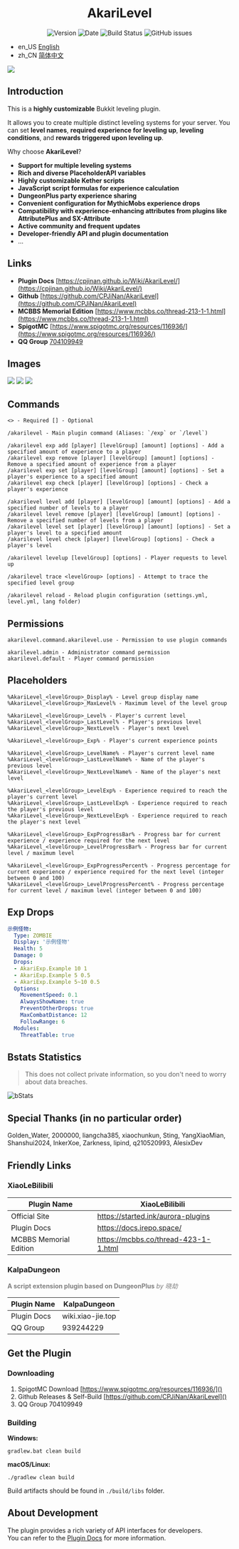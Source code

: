 <h1 align="center">
    AkariLevel
</h1>

<p align="center" class="shields">
    <img src="https://img.shields.io/badge/dynamic/json?label=Version&amp;query=$.tag_name&amp;url=https://api.github.com/repos/CPJiNan/AkariLevel/releases/latest" alt="Version"/>
    <img src="https://img.shields.io/badge/dynamic/json?label=Date&amp;query=$.created_at&amp;url=https://api.github.com/repos/TabooLib/TabooLib/releases/latest" alt="Date"/>
    <img src='https://img.shields.io/github/commit-activity/t/CPJiNan/AkariLevel' alt="Build Status">
    <img src="https://img.shields.io/github/issues/CPJiNan/AkariLevel.svg" alt="GitHub issues"/>
</p>

- en_US [English](./README.md)
- zh_CN [简体中文](./readme/README.zh_CN.md)

![](./img/AkariLevel-封面图.png)

## Introduction

This is a **highly customizable** Bukkit leveling plugin.

It allows you to create multiple distinct leveling systems for your server. You can set **level names**, **required
experience for leveling up**, **leveling conditions**, and **rewards triggered upon leveling up**.

Why choose **AkariLevel**?

* **Support for multiple leveling systems**
* **Rich and diverse PlaceholderAPI variables**
* **Highly customizable Kether scripts**
* **JavaScript script formulas for experience calculation**
* **DungeonPlus party experience sharing**
* **Convenient configuration for MythicMobs experience drops**
* **Compatibility with experience-enhancing attributes from plugins like AttributePlus and SX-Attribute**
* **Active community and frequent updates**
* **Developer-friendly API and plugin documentation**
* ...

## Links

- **Plugin Docs** [https://cpjinan.github.io/Wiki/AkariLevel/](https://cpjinan.github.io/Wiki/AkariLevel/)
- **Github** [https://github.com/CPJiNan/AkariLevel](https://github.com/CPJiNan/AkariLevel)
- **MCBBS Memorial Edition** [https://www.mcbbs.co/thread-213-1-1.html](https://www.mcbbs.co/thread-213-1-1.html)
- **SpigotMC** [https://www.spigotmc.org/resources/116936/](https://www.spigotmc.org/resources/116936/)
- **QQ Group** [704109949](https://qm.qq.com/q/ZIB5KElIMq)

## Images

![](./img/图片展示-1.png)
![](./img/图片展示-2.png)
![](https://s2.loli.net/2024/12/14/TavdtXzoYF5HpAN.png)

## Commands

```
<> - Required [] - Optional

/akarilevel - Main plugin command (Aliases: `/exp` or `/level`)

/akarilevel exp add [player] [levelGroup] [amount] [options] - Add a specified amount of experience to a player
/akarilevel exp remove [player] [levelGroup] [amount] [options] - Remove a specified amount of experience from a player
/akarilevel exp set [player] [levelGroup] [amount] [options] - Set a player's experience to a specified amount
/akarilevel exp check [player] [levelGroup] [options] - Check a player's experience

/akarilevel level add [player] [levelGroup] [amount] [options] - Add a specified number of levels to a player
/akarilevel level remove [player] [levelGroup] [amount] [options] - Remove a specified number of levels from a player
/akarilevel level set [player] [levelGroup] [amount] [options] - Set a player's level to a specified amount
/akarilevel level check [player] [levelGroup] [options] - Check a player's level

/akarilevel levelup [levelGroup] [options] - Player requests to level up

/akarilevel trace <levelGroup> [options] - Attempt to trace the specified level group

/akarilevel reload - Reload plugin configuration (settings.yml, level.yml, lang folder)
```

## Permissions

```
akarilevel.command.akarilevel.use - Permission to use plugin commands

akarilevel.admin - Administrator command permission
akarilevel.default - Player command permission
```

## Placeholders

```
%AkariLevel_<levelGroup>_Display% - Level group display name
%AkariLevel_<levelGroup>_MaxLevel% - Maximum level of the level group

%AkariLevel_<levelGroup>_Level% - Player's current level
%AkariLevel_<levelGroup>_LastLevel% - Player's previous level
%AkariLevel_<levelGroup>_NextLevel% - Player's next level

%AkariLevel_<levelGroup>_Exp% - Player's current experience points

%AkariLevel_<levelGroup>_LevelName% - Player's current level name
%AkariLevel_<levelGroup>_LastLevelName% - Name of the player's previous level
%AkariLevel_<levelGroup>_NextLevelName% - Name of the player's next level

%AkariLevel_<levelGroup>_LevelExp% - Experience required to reach the player's current level
%AkariLevel_<levelGroup>_LastLevelExp% - Experience required to reach the player's previous level
%AkariLevel_<levelGroup>_NextLevelExp% - Experience required to reach the player's next level

%AkariLevel_<levelGroup>_ExpProgressBar% - Progress bar for current experience / experience required for the next level
%AkariLevel_<levelGroup>_LevelProgressBar% - Progress bar for current level / maximum level

%AkariLevel_<levelGroup>_ExpProgressPercent% - Progress percentage for current experience / experience required for the next level (integer between 0 and 100)
%AkariLevel_<levelGroup>_LevelProgressPercent% - Progress percentage for current level / maximum level (integer between 0 and 100)
```

## Exp Drops

``` yaml
示例怪物:
  Type: ZOMBIE
  Display: '示例怪物'
  Health: 5
  Damage: 0
  Drops:
  - AkariExp.Example 10 1
  - AkariExp.Example 5 0.5
  - AkariExp.Example 5~10 0.5
  Options:
    MovementSpeed: 0.1
    AlwaysShowName: true
    PreventOtherDrops: true
    MaxCombatDistance: 12
    FollowRange: 6
  Modules:
    ThreatTable: true
```

## Bstats Statistics

> This does not collect private information, so you don't need to worry about data breaches.

![bStats](https://bstats.org/signatures/bukkit/CPJiNan.svg)

## Special Thanks (in no particular order)

Golden_Water, 2000000, liangcha385, xiaochunkun, Sting,
YangXiaoMian, Shanshui2024, InkerXoe, Zarkness, lipind,
q210520993, AlesixDev

## Friendly Links

### XiaoLeBilibili

| Plugin Name            | XiaoLeBilibili                       |
|------------------------|--------------------------------------|
| Official Site          | https://started.ink/aurora-plugins   |
| Plugin Docs            | https://docs.irepo.space/            |
| MCBBS Memorial Edition | https://mcbbs.co/thread-423-1-1.html |

### KalpaDungeon

**<font color=gray>A script extension plugin based on DungeonPlus</font>** _<font color=gray>by 晓劫</font>_

| Plugin Name | KalpaDungeon      |
|-------------|-------------------|
| Plugin Docs | wiki.xiao-jie.top |
| QQ Group    | 939244229         |

## Get the Plugin

### Downloading

1. SpigotMC Download [https://www.spigotmc.org/resources/116936/]()
2. Github Releases & Self-Build [https://github.com/CPJiNan/AkariLevel]()
3. QQ Group 704109949

### Building

**Windows:**

```
gradlew.bat clean build
```

**macOS/Linux:**

```
./gradlew clean build
```

Build artifacts should be found in `./build/libs` folder.

## About Development

The plugin provides a rich variety of API interfaces for developers.  
You can refer to the [Plugin Docs](https://cpjinan.github.io/Wiki/AkariLevel/develop/api.html) for more information.
